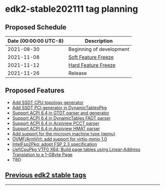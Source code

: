 # edk2-stable202111 tag planning

## Proposed Schedule

| Date (00:00:00 UTC-8)| Description                              |
| ---------------------| ---------------------------------------- |
| 2021-08-30           | Beginning of development                 |
| 2021-11-08           | [Soft Feature Freeze](SoftFeatureFreeze) |
| 2021-11-12           | [Hard Feature Freeze](HardFeatureFreeze) |
| 2021-11-26           | Release                                  |

## Proposed Features
* [Add SSDT CPU topology generator](https://bugzilla.tianocore.org/show_bug.cgi?id=3681)
* [Add SSDT PCI generator in DynamicTablesPkg](https://bugzilla.tianocore.org/show_bug.cgi?id=3682)
* [Support ACPI 6.4 in GTDT parser and generator](https://bugzilla.tianocore.org/show_bug.cgi?id=3565)
* [Support ACPI 6.4 in DynamicTables FADT parser](https://bugzilla.tianocore.org/show_bug.cgi?id=3568)
* [Support ACPI 6.4 in Acpiview PCCT parser](https://bugzilla.tianocore.org/show_bug.cgi?id=3563)
* [Support ACPI 6.4 in Acpiview HMAT parser](https://bugzilla.tianocore.org/show_bug.cgi?id=3570)
* [Add support for the microvm machine type (qemu)](https://bugzilla.tianocore.org/show_bug.cgi?id=3599)
* [OVMF/ArmVirt: add support for virtio-mmio 1.0](https://bugzilla.tianocore.org/show_bug.cgi?id=3597)
* [IntelFsp2Pkg: adopt FSP 2.3 specification](https://bugzilla.tianocore.org/show_bug.cgi?id=3674)
* [UefiCpuPkg VTF0 X64: Build page tables using Linear-Address Translation to a 1-GByte Page](https://bugzilla.tianocore.org/show_bug.cgi?id=3473)
* TBD

## [Previous edk2 stable tags](https://github.com/tianocore/edk2/tags)

---
